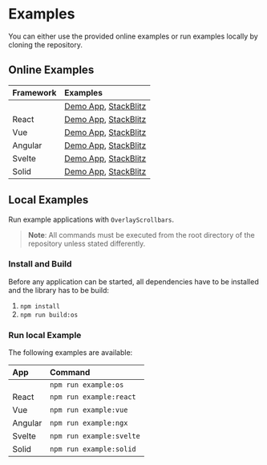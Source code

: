 # Examples

You can either use the provided online examples or run examples locally by cloning the repository.

## Online Examples

| Framework  | Examples |
| :--- | :--- |
|   | [Demo App](https://kingsora.github.io/OverlayScrollbars/example/overlayscrollbars), [StackBlitz](https://stackblitz.com/edit/overlayscrollbars) |
| React | [Demo App](https://kingsora.github.io/OverlayScrollbars/example/react), [StackBlitz](https://stackblitz.com/edit/overlayscrollbars-react) |
| Vue | [Demo App](https://kingsora.github.io/OverlayScrollbars/example/vue), [StackBlitz](https://stackblitz.com/edit/overlayscrollbars-vue) |
| Angular | [Demo App](https://kingsora.github.io/OverlayScrollbars/example/angular), [StackBlitz](https://stackblitz.com/edit/overlayscrollbars-ngx) |
| Svelte | [Demo App](https://kingsora.github.io/OverlayScrollbars/example/svelte), [StackBlitz](https://stackblitz.com/edit/overlayscrollbars-svelte) |
| Solid | [Demo App](https://kingsora.github.io/OverlayScrollbars/example/solid), [StackBlitz](https://stackblitz.com/edit/overlayscrollbars-solid) |

## Local Examples

Run example applications with `OverlayScrollbars`.  

> __Note__: All commands must be executed from the root directory of the repository unless stated differently. 

### Install and Build

Before any application can be started, all dependencies have to be installed and the library has to be build:

1. `npm install`
2. `npm run build:os`

### Run local Example

The following examples are available:

| App  | Command |
| :--- | :--- |
|   | `npm run example:os` |
| React | `npm run example:react` |
| Vue | `npm run example:vue` |
| Angular | `npm run example:ngx` |
| Svelte | `npm run example:svelte` |
| Solid | `npm run example:solid` |
